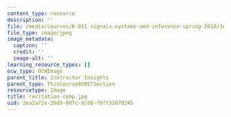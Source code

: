 ```yaml
---
content_type: resource
description: ''
file: /media/courses/6-011-signals-systems-and-inference-spring-2018/3ea2a72e28d99d7c0c08f0ff32070245_recitation-comp.jpg
file_type: image/jpeg
image_metadata:
  caption: ''
  credit: ''
  image-alt: ''
learning_resource_types: []
ocw_type: OCWImage
parent_title: Instructor Insights
parent_type: ThisCourseAtMITSection
resourcetype: Image
title: recitation-comp.jpg
uid: 3ea2a72e-28d9-9d7c-0c08-f0ff32070245
---
```


